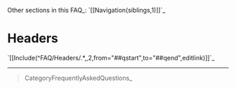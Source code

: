 Other sections in this FAQ\_: \`[[Navigation(siblings,1)]]\`\_

Headers
=======

\`[[Include(\^FAQ/Headers/.\*,,2,from="\#\#qstart",to="\#\#qend",editlink)]]\`\_

* * * * *

> CategoryFrequentlyAskedQuestions\_
